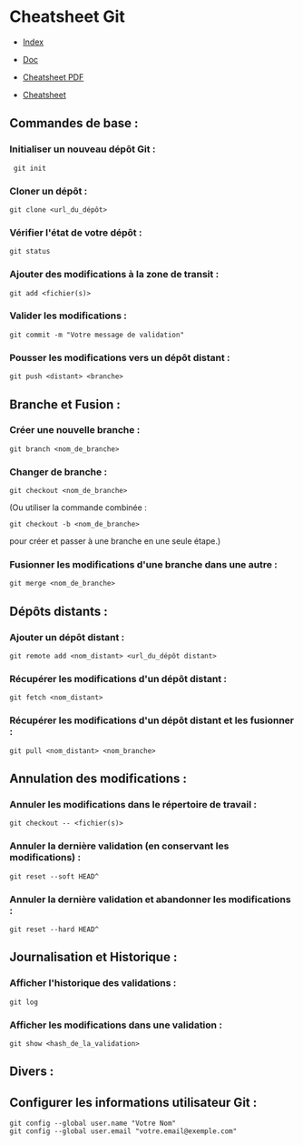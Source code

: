 # Cheatsheet Git

- [Index](/Readme.md)
- [Doc](https://git-scm.com/docs)

- [Cheatsheet PDF](https://training.github.com/downloads/fr/github-git-cheat-sheet.pdf)
- [Cheatsheet](https://training.github.com/downloads/fr/github-git-cheat-sheet/)

## Commandes de base :

### Initialiser un nouveau dépôt Git :

     git init

### Cloner un dépôt :

    git clone <url_du_dépôt>

### Vérifier l'état de votre dépôt :

    git status

### Ajouter des modifications à la zone de transit :

    git add <fichier(s)>

### Valider les modifications :

    git commit -m "Votre message de validation"

### Pousser les modifications vers un dépôt distant :

    git push <distant> <branche>

## Branche et Fusion :

### Créer une nouvelle branche :

    git branch <nom_de_branche>

### Changer de branche :

    git checkout <nom_de_branche>

(Ou utiliser la commande combinée :

    git checkout -b <nom_de_branche>

pour créer et passer à une branche en une seule étape.)

### Fusionner les modifications d'une branche dans une autre :

    git merge <nom_de_branche>

## Dépôts distants :

### Ajouter un dépôt distant :

    git remote add <nom_distant> <url_du_dépôt distant>

### Récupérer les modifications d'un dépôt distant :

    git fetch <nom_distant>

### Récupérer les modifications d'un dépôt distant et les fusionner :

    git pull <nom_distant> <nom_branche>

## Annulation des modifications :

### Annuler les modifications dans le répertoire de travail :

    git checkout -- <fichier(s)>

### Annuler la dernière validation (en conservant les modifications) :

    git reset --soft HEAD^

### Annuler la dernière validation et abandonner les modifications :

    git reset --hard HEAD^

## Journalisation et Historique :

### Afficher l'historique des validations :

    git log

### Afficher les modifications dans une validation :

    git show <hash_de_la_validation>

## Divers :

## Configurer les informations utilisateur Git :

    git config --global user.name "Votre Nom"
    git config --global user.email "votre.email@exemple.com"
